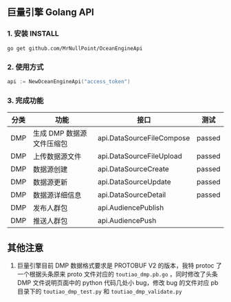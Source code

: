 ## 巨量引擎 Golang API

### 1. 安装 INSTALL

```shell
go get github.com/MrNullPoint/OceanEngineApi
```

### 2. 使用方式

```go
api := NewOceanEngineApi("access_token")
```

### 3. 完成功能

| 分类 | 功能                      | 接口                      | 测试   |
| ---- | ------------------------- | ------------------------- | ------ |
| DMP  | 生成 DMP 数据源文件压缩包 | api.DataSourceFileCompose | passed |
| DMP  | 上传数据源文件            | api.DataSourceFileUpload  | passed |
| DMP  | 数据源创建                | api.DataSourceCreate      | passed |
| DMP  | 数据源更新                | api.DataSourceUpdate      | passed |
| DMP  | 数据源详细信息            | api.DataSourceDetail      | passed |
| DMP  | 发布人群包                | api.AudiencePublish       |        |
| DMP  | 推送人群包                | api.AudiencePush          |        |

## 其他注意

1. 巨量引擎目前 DMP 数据格式要求是 PROTOBUF V2 的版本，我特 protoc 了一个根据头条原来 proto 文件对应的 `toutiao_dmp.pb.go` ，同时修改了头条 DMP 文件说明页面中的 python 代码几处小 bug，修改 bug 的文件对应 pb 目录下的 `toutiao_dmp_test.py` 和 `toutiao_dmp_validate.py`